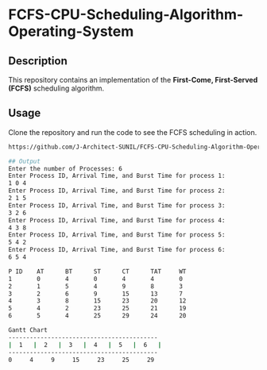 # FCFS-CPU-Scheduling-Algorithm-Operating-System

## Description
This repository contains an implementation of the **First-Come, First-Served (FCFS)** scheduling algorithm.

## Usage
Clone the repository and run the code to see the FCFS scheduling in action.


```bash
https://github.com/J-Architect-SUNIL/FCFS-CPU-Scheduling-Algorithm-Operating-System.git

## Output
Enter the number of Processes: 6
Enter Process ID, Arrival Time, and Burst Time for process 1:
1 0 4
Enter Process ID, Arrival Time, and Burst Time for process 2:
2 1 5
Enter Process ID, Arrival Time, and Burst Time for process 3:
3 2 6
Enter Process ID, Arrival Time, and Burst Time for process 4:
4 3 8
Enter Process ID, Arrival Time, and Burst Time for process 5:
5 4 2
Enter Process ID, Arrival Time, and Burst Time for process 6:
6 5 4

P ID    AT      BT      ST      CT      TAT     WT
1       0       4       0       4       4       0
2       1       5       4       9       8       3
3       2       6       9       15      13      7
4       3       8       15      23      20      12
5       4       2       23      25      21      19
6       5       4       25      29      24      20

Gantt Chart
------------------------------------------
|  1   |  2   |  3   |  4   |  5   |  6   |
------------------------------------------
0     4     9     15     23     25     29

